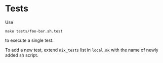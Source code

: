 # Tests

Use

    make tests/foo-bar.sh.test

to execute a single test.

To add a new test, extend `nix_tests` list in `local.mk` with the name of newly
added sh script.
